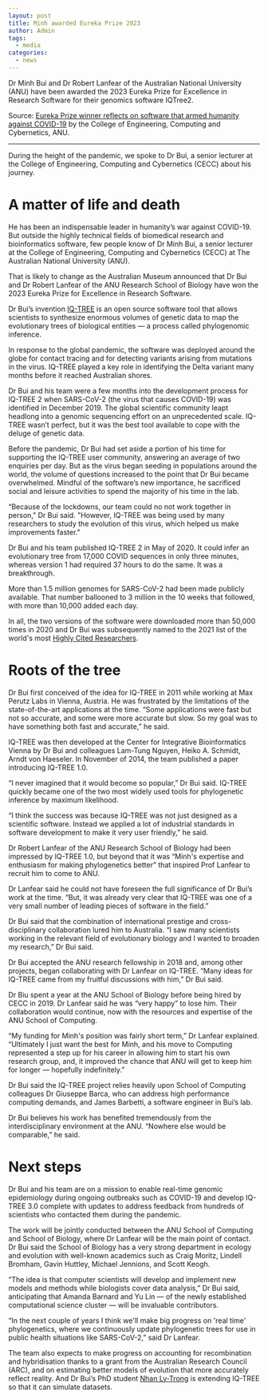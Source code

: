 ```yaml
---
layout: post
title: Minh awarded Eureka Prize 2023
author: Admin
tags:
  - media
categories: 
  - news
---
```


Dr Minh Bui and Dr Robert Lanfear of the Australian National University (ANU) have been awarded the 2023 Eureka Prize for Excellence in Research Software for their genomics software IQTree2.

Source: [Eureka Prize winner reflects on software that armed humanity against COVID-19](https://cecc.anu.edu.au/news/eureka-prize-winner-reflects-software-armed-humanity-against-covid-19) by the College of Engineering, Computing and Cybernetics, ANU.

-----------

During the height of the pandemic, we spoke to Dr Bui, a senior lecturer at the College of Engineering, Computing and Cybernetics (CECC) about his journey.

# A matter of life and death
He has been an indispensable leader in humanity’s war against COVID-19. But outside the highly technical fields of biomedical research and bioinformatics software, few people know of Dr Minh Bui, a senior lecturer at the College of Engineering, Computing and Cybernetics (CECC) at The Australian National University (ANU).

That is likely to change as the Australian Museum announced that Dr Bui and Dr Robert Lanfear of the ANU Research School of Biology have won the 2023 Eureka Prize for Excellence in Research Software.

Dr Bui’s invention [IQ-TREE](http://www.iqtree.org/) is an open source software tool that allows scientists to synthesize enormous volumes of genetic data to map the evolutionary trees of biological entities — a process called phylogenomic inference.

In response to the global pandemic, the software was deployed around the globe for contact tracing and for detecting variants arising from mutations in the virus. IQ-TREE played a key role in identifying the Delta variant many months before it reached Australian shores.


Dr Bui and his team were a few months into the development process for IQ-TREE 2 when SARS-CoV-2 (the virus that causes COVID-19) was identified in December 2019. The global scientific community leapt headlong into a genomic sequencing effort on an unprecedented scale. IQ-TREE wasn’t perfect, but it was the best tool available to cope with the deluge of genetic data.

Before the pandemic, Dr Bui had set aside a portion of his time for supporting the IQ-TREE user community, answering an average of two enquiries per day. But as the virus began seeding in populations around the world, the volume of questions increased to the point that Dr Bui became overwhelmed. Mindful of the software’s new importance, he sacrificed social and leisure activities to spend the majority of his time in the lab.

“Because of the lockdowns, our team could no not work together in person," Dr Bui said. "However, IQ-TREE was being used by many researchers to study the evolution of this virus, which helped us make improvements faster."

Dr Bui and his team published IQ-TREE 2 in May of 2020. It could infer an evolutionary tree from 17,000 COVID sequences in only three minutes, whereas version 1 had required 37 hours to do the same. It was a breakthrough. 

More than 1.5 million genomes for SARS-CoV-2 had been made publicly available. That number ballooned to 3 million in the 10 weeks that followed, with more than 10,000 added each day. 

In all, the two versions of the software were downloaded more than 50,000 times in 2020 and Dr Bui was subsequently named to the 2021 list of the world's most [Highly Cited Researchers](https://cecc.anu.edu.au/news/cecs-academic-cited-15000-times-makes-worlds-highly-cited-researchers-list).

# Roots of the tree
Dr Bui first conceived of the idea for IQ-TREE in 2011 while working at Max Perutz Labs in Vienna, Austria. He was frustrated by the limitations of the state-of-the-art applications at the time. “Some applications were fast but not so accurate, and some were more accurate but slow. So my goal was to have something both fast and accurate,” he said.

IQ-TREE was then developed at the Center for Integrative Bioinformatics Vienna by Dr Bui and colleagues Lam-Tung Nguyen, Heiko A. Schmidt, Arndt von Haeseler. In November of 2014, the team published a paper introducing IQ-TREE 1.0.

“I never imagined that it would become so popular,” Dr Bui said. IQ-TREE quickly became one of the two most widely used tools for phylogenetic inference by maximum likelihood.

“I think the success was because IQ-TREE was not just designed as a scientific software. Instead we applied a lot of industrial standards in software development to make it very user friendly,” he said. 

Dr Robert Lanfear of the ANU Research School of Biology had been impressed by IQ-TREE 1.0, but beyond that it was “Minh's expertise and enthusiasm for making phylogenetics better” that inspired Prof Lanfear to recruit him to come to ANU. 

Dr Lanfear said he could not have foreseen the full significance of Dr Bui’s work at the time. “But, it was already very clear that IQ-TREE was one of a very small number of leading pieces of software in the field.”

Dr Bui said that the combination of international prestige and cross-disciplinary collaboration lured him to Australia. “I saw many scientists working in the relevant field of evolutionary biology and I wanted to broaden my research,” Dr Bui said.

Dr Bui accepted the ANU research fellowship in 2018 and, among other projects, began collaborating with Dr Lanfear on IQ-TREE. “Many ideas for IQ-TREE came from my fruitful discussions with him,” Dr Bui said.

Dr Biu spent a year at the ANU School of Biology before being hired by CECC in 2019. Dr Lanfear said he was “very happy” to lose him. Their collaboration would continue, now with the resources and expertise of the ANU School of Computing. 

“My funding for Minh's position was fairly short term,” Dr Lanfear explained. “Ultimately I just want the best for Minh, and his move to Computing represented a step up for his career in allowing him to start his own research group, and, it improved the chance that ANU will get to keep him for longer — hopefully indefinitely.” 

Dr Bui said the IQ-TREE project relies heavily upon School of Computing colleagues Dr Giuseppe Barca, who can address high performance computing demands, and James Barbetti, a software engineer in Bui’s lab.

Dr Bui believes his work has benefited tremendously from the interdisciplinary environment at the ANU. “Nowhere else would be comparable,” he said. 

# Next steps
Dr Bui and his team are on a mission to enable real-time genomic epidemiology during ongoing outbreaks such as COVID-19 and develop IQ-TREE 3.0 complete with updates to address feedback from hundreds of scientists who contacted them during the pandemic. 

The work will be jointly conducted between the ANU School of Computing and School of Biology, where Dr Lanfear will be the main point of contact. Dr Bui said the School of Biology has a very strong department in ecology and evolution with well-known academics such as Craig Moritz, Lindell Bromham, Gavin Huttley, Michael Jennions, and Scott Keogh.

“The idea is that computer scientists will develop and implement new models and methods while biologists cover data analysis,” Dr Bui said, anticipating that Amanda Barnard and Yu Lin — of the newly established computational science cluster — will be invaluable contributors.

“In the next couple of years I think we'll make big progress on 'real time' phylogenetics, where we continuously update phylogenetic trees for use in public health situations like SARS-CoV-2,” said Dr Lanfear.

The team also expects to make progress on accounting for recombination and hybridisation thanks to a grant from the Australian Research Council (ARC), and on estimating better models of evolution that more accurately reflect reality. And Dr Bui’s PhD student [Nhan Ly-Trong](/people/ly) is extending IQ-TREE so that it can simulate datasets.

